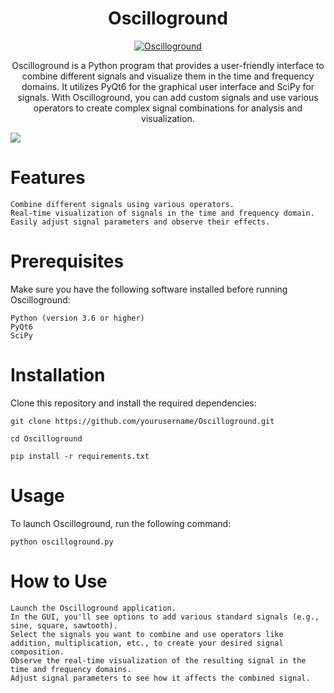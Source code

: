 <div style="text-align: center"> <h1> Oscilloground </h1>

[![Oscilloground](https://github.com/02bwilson/Oscilloground/actions/workflows/python-app.yml/badge.svg)](https://github.com/02bwilson/Oscilloground/actions/workflows/python-app.yml)

 Oscilloground is a Python program that provides a user-friendly interface to combine different signals and visualize them in the time and frequency domains. It utilizes PyQt6 for the graphical user interface and SciPy for signals. With Oscilloground, you can add custom signals and use various operators to create complex signal combinations for analysis and visualization. </div>

<img src="https://brycew.dev/Oscilloground/ss.png">

# Features

    Combine different signals using various operators.
    Real-time visualization of signals in the time and frequency domain.
    Easily adjust signal parameters and observe their effects.

# Prerequisites

Make sure you have the following software installed before running Oscilloground:

    Python (version 3.6 or higher)
    PyQt6
    SciPy

# Installation

Clone this repository and install the required dependencies:

```git clone https://github.com/yourusername/Oscilloground.git```

```cd Oscilloground```

```pip install -r requirements.txt```

# Usage

To launch Oscilloground, run the following command:

```python oscilloground.py```

# How to Use

    Launch the Oscilloground application.
    In the GUI, you'll see options to add various standard signals (e.g., sine, square, sawtooth).
    Select the signals you want to combine and use operators like addition, multiplication, etc., to create your desired signal composition.
    Observe the real-time visualization of the resulting signal in the time and frequency domains.
    Adjust signal parameters to see how it affects the combined signal.

